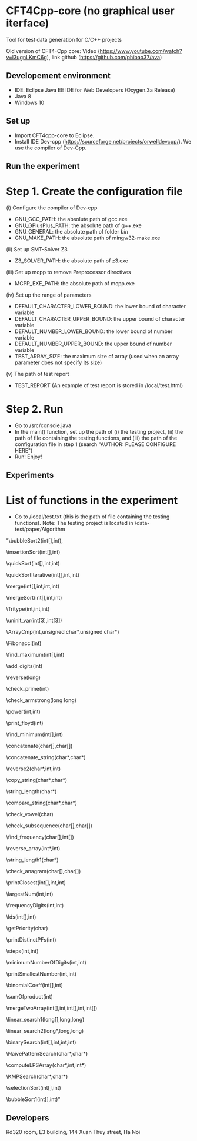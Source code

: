 # CFT4Cpp-core (no graphical user iterface)
Tool for test data generation for C/C++ projects

Old version of CFT4-Cpp core: Video (https://www.youtube.com/watch?v=l3ugnLKmC6g), link github (https://github.com/phibao37/ava)

## Developement environment
* IDE: Eclipse Java EE IDE for Web Developers (Oxygen.3a Release)
* Java 8
* Windows 10

## Set up
- Import CFT4cpp-core to Eclipse.
- Install IDE Dev-cpp (https://sourceforge.net/projects/orwelldevcpp/). We use the compiler of Dev-Cpp.

## Run the experiment
# Step 1. Create the configuration file

(i) Configure the compiler of Dev-cpp
+ GNU_GCC_PATH: the absolute path of gcc.exe
+ GNU_GPlusPlus_PATH: the absolute path of g++.exe
+ GNU_GENERAL: the absolute path of folder *bin*
+ GNU_MAKE_PATH: the absolute path of mingw32-make.exe

(ii) Set up SMT-Solver Z3
+ Z3_SOLVER_PATH: the absolute path of z3.exe

(iii) Set up mcpp to remove Preprocessor directives
+ MCPP_EXE_PATH: the absolute path of mcpp.exe

(iv) Set up the range of parameters
+ DEFAULT_CHARACTER_LOWER_BOUND: the lower bound of character variable
+ DEFAULT_CHARACTER_UPPER_BOUND: the upper bound of character variable
+ DEFAULT_NUMBER_LOWER_BOUND: the lower bound of number variable
+ DEFAULT_NUMBER_UPPER_BOUND: the upper bound of number variable
+ TEST_ARRAY_SIZE: the maximum size of array (used when an array parameter does not specify its size)

(v) The path of test report
+ TEST_REPORT (An example of test report is stored in /local/test.html)

# Step 2. Run
- Go to /src/console.java
- In the main() function, set up the path of (i) the testing project, (ii) the path of file containing the testing functions, and (iii) the path of the configuration file in step 1 (search "AUTHOR: PLEASE CONFIGURE HERE")
- Run! Enjoy!

## Experiments
# List of functions in the experiment

+ Go to /local/test.txt (this is the path of file containing the testing functions).
Note: The testing project is located in /data-test/paper/Algorithm

"\bubbleSort2(int[],int),

\insertionSort(int[],int)

\quickSort(int[],int,int)

\quickSortIterative(int[],int,int)

\merge(int[],int,int,int)

\mergeSort(int[],int,int)

\Tritype(int,int,int)

\uninit_var(int[3],int[3])

\ArrayCmp(int,unsigned char*,unsigned char*)

\Fibonacci(int)

\find_maximum(int[],int)

\add_digits(int)

\reverse(long)

\check_prime(int)

\check_armstrong(long long)

\power(int,int)

\print_floyd(int)

\find_minimum(int[],int)

\concatenate(char[],char[])

\concatenate_string(char*,char*)

\reverse2(char*,int,int)

\copy_string(char*,char*)

\string_length(char*)

\compare_string(char*,char*)

\check_vowel(char)

\check_subsequence(char[],char[])

\find_frequency(char[],int[])

\reverse_array(int*,int)

\string_length1(char*)

\check_anagram(char[],char[])

\printClosest(int[],int,int)

\largestNum(int,int)

\frequencyDigits(int,int)

\lds(int[],int)

\getPriority(char)

\printDistinctPFs(int)

\steps(int,int)

\minimumNumberOfDigits(int,int)

\printSmallestNumber(int,int)

\binomialCoeff(int[],int)

\sumOfproduct(int)

\mergeTwoArray(int[],int,int[],int,int[])

\linear_search1(long[],long,long)

\linear_search2(long*,long,long)

\binarySearch(int[],int,int,int)

\NaivePatternSearch(char*,char*)

\computeLPSArray(char*,int,int*)

\KMPSearch(char*,char*)

\selectionSort(int[],int)

\bubbleSort1(int[],int)"

## Developers
Rd320 room, E3 building, 144 Xuan Thuy street, Ha Noi
